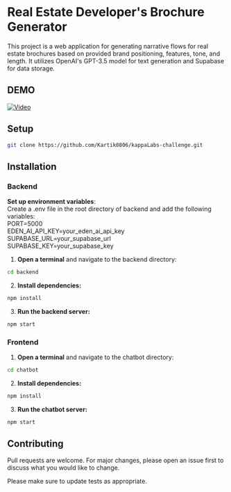 # Real Estate Developer's Brochure Generator

This project is a web application for generating narrative flows for real estate brochures based on provided brand positioning, features, tone, and length. It utilizes OpenAI's GPT-3.5 model for text generation and Supabase for data storage.

## DEMO

[![Video](https://img.youtube.com/vi/KTOtQK3jATs/0.jpg)](https://www.youtube.com/watch?v=KTOtQK3jATs)


## Setup

```bash
git clone https://github.com/Kartik0806/kappaLabs-challenge.git
```

## Installation

### Backend

**Set up environment variables**:\
Create a .env file in the root directory of backend and add the following variables:\
PORT=5000\
EDEN_AI_API_KEY=your_eden_ai_api_key\
SUPABASE_URL=your_supabase_url\
SUPABASE_KEY=your_supabase_key


1. **Open a terminal** and navigate to the backend directory:
```bash
cd backend
```

2. **Install dependencies:** 
```bash
npm install
```
3. **Run the backend server:** 
```bash
npm start
```
### Frontend


1. **Open a terminal** and navigate to the chatbot directory:
```bash
cd chatbot
```

2. **Install dependencies:** 
```bash
npm install
```
3. **Run the chatbot server:** 
```bash
npm start
```

## Contributing

Pull requests are welcome. For major changes, please open an issue first
to discuss what you would like to change.

Please make sure to update tests as appropriate.
